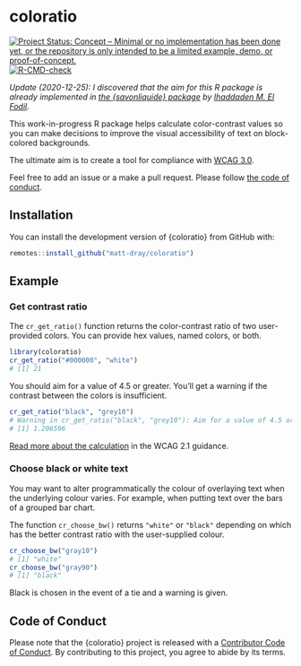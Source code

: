 
<!-- README.md is generated from README.Rmd. Please edit that file -->

# coloratio

<!-- badges: start -->

[![Project Status: Concept – Minimal or no implementation has been done
yet, or the repository is only intended to be a limited example, demo,
or
proof-of-concept.](https://www.repostatus.org/badges/latest/concept.svg)](https://www.repostatus.org/#concept)
[![R-CMD-check](https://github.com/matt-dray/coloratio/workflows/R-CMD-check/badge.svg)](https://github.com/matt-dray/coloratio/actions)
<!-- badges: end -->

*Update (2020-12-25): I discovered that the aim for this R package is
already implemented in [the {savonliquide}
package](https://github.com/feddelegrand7/savonliquide) by [Ihaddaden M.
El Fodil](https://twitter.com/moh_fodil).*

This work-in-progress R package helps calculate color-contrast values so
you can make decisions to improve the visual accessibility of text on
block-colored backgrounds.

The ultimate aim is to create a tool for compliance with [WCAG
3.0](https://w3c.github.io/silver/guidelines/).

Feel free to add an issue or a make a pull request. Please follow [the
code of conduct](#conduct).

## Installation

You can install the development version of {coloratio} from GitHub with:

``` r
remotes::install_github("matt-dray/coloratio")
```

## Example

### Get contrast ratio

The `cr_get_ratio()` function returns the color-contrast ratio of two
user-provided colors. You can provide hex values, named colors, or both.

``` r
library(coloratio)
cr_get_ratio("#000000", "white")
# [1] 21
```

You should aim for a value of 4.5 or greater. You’ll get a warning if
the contrast between the colors is insufficient.

``` r
cr_get_ratio("black", "grey10")
# Warning in cr_get_ratio("black", "grey10"): Aim for a value of 4.5 or higher.
# [1] 1.206596
```

[Read more about the
calculation](w3.org/TR/WCAG/#dfn-relative-luminance) in the WCAG 2.1
guidance.

### Choose black or white text

You may want to alter programmatically the colour of overlaying text
when the underlying colour varies. For example, when putting text over
the bars of a grouped bar chart.

The function `cr_choose_bw()` returns `"white"` or `"black"` depending
on which has the better contrast ratio with the user-supplied colour.

``` r
cr_choose_bw("gray10")
# [1] "white"
cr_choose_bw("gray90")
# [1] "black"
```

Black is chosen in the event of a tie and a warning is given.

## Code of Conduct

Please note that the {coloratio} project is released with a [Contributor
Code of
Conduct](https://contributor-covenant.org/version/2/0/CODE_OF_CONDUCT.html).
By contributing to this project, you agree to abide by its terms.
